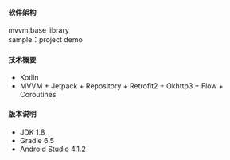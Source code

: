 
#### 软件架构
mvvm:base library <br/>
sample：project demo

#### 技术概要
- Kotlin
- MVVM + Jetpack + Repository + Retrofit2 + Okhttp3 + Flow + Coroutines

#### 版本说明
- JDK 1.8
- Gradle 6.5
- Android Studio 4.1.2
